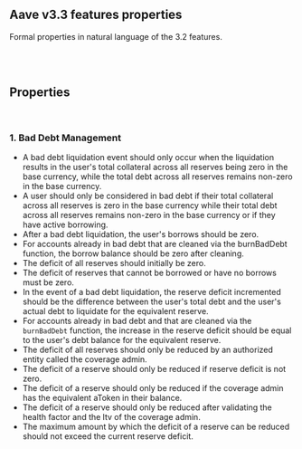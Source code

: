 ## Aave v3.3 features properties

Formal properties in natural language of the 3.2 features.

<br>
<br>

## Properties

<br>

### 1. Bad Debt Management

- A bad debt liquidation event should only occur when the liquidation results in the user's total collateral across all reserves being zero in the base currency, while the total debt across all reserves remains non-zero in the base currency.
- A user should only be considered in bad debt if their total collateral across all reserves is zero in the base currency while their total debt across all reserves remains non-zero in the base currency or if they have active borrowing.
- After a bad debt liquidation, the user's borrows should be zero.
- For accounts already in bad debt that are cleaned via the burnBadDebt function, the borrow balance should be zero after cleaning.
- The deficit of all reserves should initially be zero.
- The deficit of reserves that cannot be borrowed or have no borrows must be zero.
- In the event of a bad debt liquidation, the reserve deficit incremented should be the difference between the user's total debt and the user's actual debt to liquidate for the equivalent reserve.
- For accounts already in bad debt and that are cleaned via the `burnBadDebt` function, the increase in the reserve deficit should be equal to the user's debt balance for the equivalent reserve.
- The deficit of all reserves should only be reduced by an authorized entity called the coverage admin.
- The deficit of a reserve should only be reduced if reserve deficit is not zero.
- The deficit of a reserve should only be reduced if the coverage admin has the equivalent aToken in their balance.
- The deficit of a reserve should only be reduced after validating the health factor and the ltv of the coverage admin.
- The maximum amount by which the deficit of a reserve can be reduced should not exceed the current reserve deficit.
